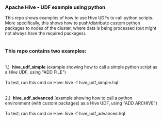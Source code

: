 <h3>Apache Hive - UDF example using python</h3>

<p>
This repo shows examples of how to use Hive UDFs to call python scripts. More specifically, this shows how to push/distribute custom python packages to nodes of the cluster, where data is being processed (but might not always have the required packages).
<br>
<br><h3>This repo contains two examples:</h3>
<br>1.)&nbsp;&nbsp;<strong>hive_udf_simple</strong> (example showing how to call a simple python script as a Hive UDF, using "ADD FILE")
<br>
<br>To test, run this cmd on Hive: hive -f hive_udf_simple.hql 
<br>
<br>
<br>2.)&nbsp;&nbsp;<strong>hive_udf_advanced</strong> (example showing how to call a python environment (with custom packages) as a Hive UDF, using "ADD ARCHIVE")
<br>
<br>To test, run this cmd on Hive: hive -f hive_udf_advanced.hql 
</p>
